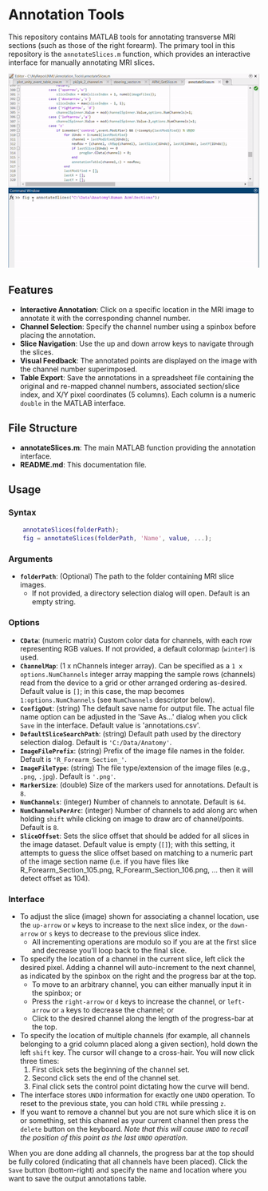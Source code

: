 # Annotation Tools

This repository contains MATLAB tools for annotating transverse MRI sections (such as those of the right forearm). The primary tool in this repository is the `annotateSlices.m` function, which provides an interactive interface for manually annotating MRI slices.

![(animation demonstrating simple usage)](Example-Use.gif)

## Features

- **Interactive Annotation**: Click on a specific location in the MRI image to annotate it with the corresponding channel number.
- **Channel Selection**: Specify the channel number using a spinbox before placing the annotation.
- **Slice Navigation**: Use the up and down arrow keys to navigate through the slices.
- **Visual Feedback**: The annotated points are displayed on the image with the channel number superimposed.
- **Table Export**: Save the annotations in a spreadsheet file containing the original and re-mapped channel numbers, associated section/slice index, and X/Y pixel coordinates (5 columns). Each column is a numeric `double` in the MATLAB interface.

## File Structure
- **annotateSlices.m**: The main MATLAB function providing the annotation interface.
- **README.md**: This documentation file.

## Usage
### Syntax ###
```matlab
    annotateSlices(folderPath);
    fig = annotateSlices(folderPath, 'Name', value, ...);
```  
### Arguments ###  
*  **`folderPath`**: (Optional) The path to the folder containing MRI slice images. 
   + If not provided, a directory selection dialog will open. Default is an empty string.  

### Options ###  
* **`CData`**: (numeric matrix) Custom color data for channels, with each row representing RGB values. If not provided, a default colormap (`winter`) is used.
* **`ChannelMap`**: (1 x nChannels integer array). Can be specified as a `1 x options.NumChannels` integer array mapping the sample rows (channels) read from the device to a grid or other arranged ordering as-desired. Default value is `[]`; in this case, the map becomes `1:options.NumChannels` (see `NumChannels` descriptor below). 
* **`ConfigOut`**: (string) The default save name for output file. The actual file name option can be adjusted in the 'Save As...' dialog when you click `Save` in the interface. Default value is 'annotations.csv'. 
* **`DefaultSliceSearchPath`**: (string) Default path used by the directory selection dialog. Default is `'C:/Data/Anatomy'`.
* **`ImageFilePrefix`**: (string) Prefix of the image file names in the folder. Default is `'R_Forearm_Section_'`.
* **`ImageFileType`**: (string) The file type/extension of the image files (e.g., `.png`, `.jpg`). Default is `'.png'`.
* **`MarkerSize`**: (double) Size of the markers used for annotations. Default is `8`.
* **`NumChannels`**: (integer) Number of channels to annotate. Default is `64`.
* **`NumChannelsPerArc`**: (integer) Number of channels to add along arc when holding `shift` while clicking on image to draw arc of channel/points. Default is `8`.  
* **`SliceOffset`**: Sets the slice offset that should be added for all slices in the image dataset. Default value is empty (`[]`); with this setting, it attempts to guess the slice offset based on matching to a numeric part of the image section name (i.e. if you have files like R_Forearm_Section_105.png, R_Forearm_Section_106.png, ... then it will detect offset as 104). 

### Interface ###  
* To adjust the slice (image) shown for associating a channel location, use the `up-arrow` or `w` keys to increase to the next slice index, or the `down-arrow` or `s` keys to decrease to the previous slice index.  
  + All incrementing operations are modulo so if you are at the first slice and decrease you'll loop back to the final slice.  
* To specify the location of a channel in the current slice, left click the desired pixel. Adding a channel will auto-increment to the next channel, as indicated by the spinbox on the right and the progress bar at the top.  
  + To move to an arbitrary channel, you can either manually input it in the spinbox; or
  + Press the `right-arrow` or `d` keys to increase the channel, or `left-arrow` or `a` keys to decrease the channel; or
  + Click to the desired channel along the length of the progress-bar at the top. 
* To specify the location of multiple channels (for example, all channels belonging to a grid column placed along a given section), hold down the left `shift` key. The cursor will change to a cross-hair. You will now click three times:  
  1. First click sets the beginning of the channel set.  
  2. Second click sets the end of the channel set.  
  3. Final click sets the control point dictating how the curve will bend.  
* The interface stores `UNDO` information for exactly one `UNDO` operation. To reset to the previous state, you can hold `CTRL` while pressing `z`.  
* If you want to remove a channel but you are not sure which slice it is on or something, set this channel as your current channel then press the `delete` button on the keyboard. _Note that this will cause `UNDO` to recall the position of this point as the last `UNDO` operation._

When you are done adding all channels, the progress bar at the top should be fully colored (indicating that all channels have been placed). Click the `Save` button (bottom-right) and specify the name and location where you want to save the output annotations table. 
